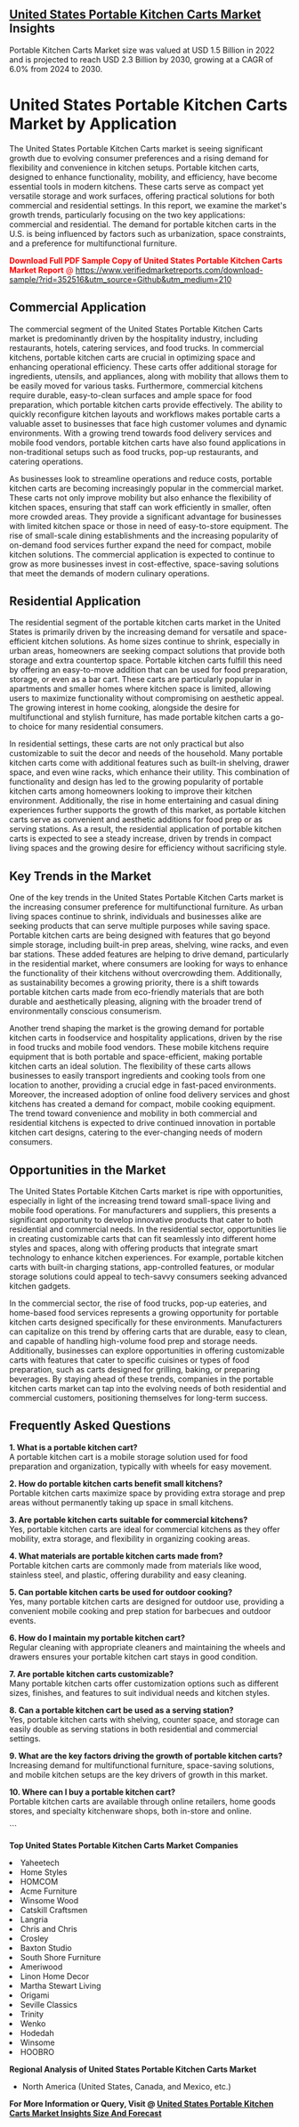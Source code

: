 <h2><a href="https://www.verifiedmarketreports.com/download-sample/?rid=352516&amp;utm_source=Github&amp;utm_medium=210" target="_blank">United States Portable Kitchen Carts Market</a> Insights</h2><p>Portable Kitchen Carts Market size was valued at USD 1.5 Billion in 2022 and is projected to reach USD 2.3 Billion by 2030, growing at a CAGR of 6.0% from 2024 to 2030.</p><p><h1>United States Portable Kitchen Carts Market by Application</h1><p>The United States Portable Kitchen Carts market is seeing significant growth due to evolving consumer preferences and a rising demand for flexibility and convenience in kitchen setups. Portable kitchen carts, designed to enhance functionality, mobility, and efficiency, have become essential tools in modern kitchens. These carts serve as compact yet versatile storage and work surfaces, offering practical solutions for both commercial and residential settings. In this report, we examine the market's growth trends, particularly focusing on the two key applications: commercial and residential. The demand for portable kitchen carts in the U.S. is being influenced by factors such as urbanization, space constraints, and a preference for multifunctional furniture. <p><span class=""><span style="color: #ff0000;"><strong>Download Full PDF Sample Copy of United States Portable Kitchen Carts Market Report</strong> @ </span><a href="https://www.verifiedmarketreports.com/download-sample/?rid=352516&amp;utm_source=Github&amp;utm_medium=210" target="_blank">https://www.verifiedmarketreports.com/download-sample/?rid=352516&amp;utm_source=Github&amp;utm_medium=210</a></span></p></p><h2>Commercial Application</h2><p>The commercial segment of the United States Portable Kitchen Carts market is predominantly driven by the hospitality industry, including restaurants, hotels, catering services, and food trucks. In commercial kitchens, portable kitchen carts are crucial in optimizing space and enhancing operational efficiency. These carts offer additional storage for ingredients, utensils, and appliances, along with mobility that allows them to be easily moved for various tasks. Furthermore, commercial kitchens require durable, easy-to-clean surfaces and ample space for food preparation, which portable kitchen carts provide effectively. The ability to quickly reconfigure kitchen layouts and workflows makes portable carts a valuable asset to businesses that face high customer volumes and dynamic environments. With a growing trend towards food delivery services and mobile food vendors, portable kitchen carts have also found applications in non-traditional setups such as food trucks, pop-up restaurants, and catering operations.<p>As businesses look to streamline operations and reduce costs, portable kitchen carts are becoming increasingly popular in the commercial market. These carts not only improve mobility but also enhance the flexibility of kitchen spaces, ensuring that staff can work efficiently in smaller, often more crowded areas. They provide a significant advantage for businesses with limited kitchen space or those in need of easy-to-store equipment. The rise of small-scale dining establishments and the increasing popularity of on-demand food services further expand the need for compact, mobile kitchen solutions. The commercial application is expected to continue to grow as more businesses invest in cost-effective, space-saving solutions that meet the demands of modern culinary operations.</p><h2>Residential Application</h2><p>The residential segment of the portable kitchen carts market in the United States is primarily driven by the increasing demand for versatile and space-efficient kitchen solutions. As home sizes continue to shrink, especially in urban areas, homeowners are seeking compact solutions that provide both storage and extra countertop space. Portable kitchen carts fulfill this need by offering an easy-to-move addition that can be used for food preparation, storage, or even as a bar cart. These carts are particularly popular in apartments and smaller homes where kitchen space is limited, allowing users to maximize functionality without compromising on aesthetic appeal. The growing interest in home cooking, alongside the desire for multifunctional and stylish furniture, has made portable kitchen carts a go-to choice for many residential consumers.<p>In residential settings, these carts are not only practical but also customizable to suit the decor and needs of the household. Many portable kitchen carts come with additional features such as built-in shelving, drawer space, and even wine racks, which enhance their utility. This combination of functionality and design has led to the growing popularity of portable kitchen carts among homeowners looking to improve their kitchen environment. Additionally, the rise in home entertaining and casual dining experiences further supports the growth of this market, as portable kitchen carts serve as convenient and aesthetic additions for food prep or as serving stations. As a result, the residential application of portable kitchen carts is expected to see a steady increase, driven by trends in compact living spaces and the growing desire for efficiency without sacrificing style.</p><h2>Key Trends in the Market</h2><p>One of the key trends in the United States Portable Kitchen Carts market is the increasing consumer preference for multifunctional furniture. As urban living spaces continue to shrink, individuals and businesses alike are seeking products that can serve multiple purposes while saving space. Portable kitchen carts are being designed with features that go beyond simple storage, including built-in prep areas, shelving, wine racks, and even bar stations. These added features are helping to drive demand, particularly in the residential market, where consumers are looking for ways to enhance the functionality of their kitchens without overcrowding them. Additionally, as sustainability becomes a growing priority, there is a shift towards portable kitchen carts made from eco-friendly materials that are both durable and aesthetically pleasing, aligning with the broader trend of environmentally conscious consumerism.<p>Another trend shaping the market is the growing demand for portable kitchen carts in foodservice and hospitality applications, driven by the rise in food trucks and mobile food vendors. These mobile kitchens require equipment that is both portable and space-efficient, making portable kitchen carts an ideal solution. The flexibility of these carts allows businesses to easily transport ingredients and cooking tools from one location to another, providing a crucial edge in fast-paced environments. Moreover, the increased adoption of online food delivery services and ghost kitchens has created a demand for compact, mobile cooking equipment. The trend toward convenience and mobility in both commercial and residential kitchens is expected to drive continued innovation in portable kitchen cart designs, catering to the ever-changing needs of modern consumers.</p><h2>Opportunities in the Market</h2><p>The United States Portable Kitchen Carts market is ripe with opportunities, especially in light of the increasing trend toward small-space living and mobile food operations. For manufacturers and suppliers, this presents a significant opportunity to develop innovative products that cater to both residential and commercial needs. In the residential sector, opportunities lie in creating customizable carts that can fit seamlessly into different home styles and spaces, along with offering products that integrate smart technology to enhance kitchen experiences. For example, portable kitchen carts with built-in charging stations, app-controlled features, or modular storage solutions could appeal to tech-savvy consumers seeking advanced kitchen gadgets.</p><p>In the commercial sector, the rise of food trucks, pop-up eateries, and home-based food services represents a growing opportunity for portable kitchen carts designed specifically for these environments. Manufacturers can capitalize on this trend by offering carts that are durable, easy to clean, and capable of handling high-volume food prep and storage needs. Additionally, businesses can explore opportunities in offering customizable carts with features that cater to specific cuisines or types of food preparation, such as carts designed for grilling, baking, or preparing beverages. By staying ahead of these trends, companies in the portable kitchen carts market can tap into the evolving needs of both residential and commercial customers, positioning themselves for long-term success.</p><h2>Frequently Asked Questions</h2><p><strong>1. What is a portable kitchen cart?</strong><br> A portable kitchen cart is a mobile storage solution used for food preparation and organization, typically with wheels for easy movement.</p><p><strong>2. How do portable kitchen carts benefit small kitchens?</strong><br> Portable kitchen carts maximize space by providing extra storage and prep areas without permanently taking up space in small kitchens.</p><p><strong>3. Are portable kitchen carts suitable for commercial kitchens?</strong><br> Yes, portable kitchen carts are ideal for commercial kitchens as they offer mobility, extra storage, and flexibility in organizing cooking areas.</p><p><strong>4. What materials are portable kitchen carts made from?</strong><br> Portable kitchen carts are commonly made from materials like wood, stainless steel, and plastic, offering durability and easy cleaning.</p><p><strong>5. Can portable kitchen carts be used for outdoor cooking?</strong><br> Yes, many portable kitchen carts are designed for outdoor use, providing a convenient mobile cooking and prep station for barbecues and outdoor events.</p><p><strong>6. How do I maintain my portable kitchen cart?</strong><br> Regular cleaning with appropriate cleaners and maintaining the wheels and drawers ensures your portable kitchen cart stays in good condition.</p><p><strong>7. Are portable kitchen carts customizable?</strong><br> Many portable kitchen carts offer customization options such as different sizes, finishes, and features to suit individual needs and kitchen styles.</p><p><strong>8. Can a portable kitchen cart be used as a serving station?</strong><br> Yes, portable kitchen carts with shelving, counter space, and storage can easily double as serving stations in both residential and commercial settings.</p><p><strong>9. What are the key factors driving the growth of portable kitchen carts?</strong><br> Increasing demand for multifunctional furniture, space-saving solutions, and mobile kitchen setups are the key drivers of growth in this market.</p><p><strong>10. Where can I buy a portable kitchen cart?</strong><br> Portable kitchen carts are available through online retailers, home goods stores, and specialty kitchenware shops, both in-store and online.</p>```</p><p><strong>Top United States Portable Kitchen Carts Market Companies</strong></p><div data-test-id=""><p><li>Yaheetech</li><li> Home Styles</li><li> HOMCOM</li><li> Acme Furniture</li><li> Winsome Wood</li><li> Catskill Craftsmen</li><li> Langria</li><li> Chris and Chris</li><li> Crosley</li><li> Baxton Studio</li><li> South Shore Furniture</li><li> Ameriwood</li><li> Linon Home Decor</li><li> Martha Stewart Living</li><li> Origami</li><li> Seville Classics</li><li> Trinity</li><li> Wenko</li><li> Hodedah</li><li> Winsome</li><li> HOOBRO</li></p><div><strong>Regional Analysis of&nbsp;United States Portable Kitchen Carts Market</strong></div><ul><li dir="ltr"><p dir="ltr">North America&nbsp;(United States, Canada, and Mexico, etc.)</p></li></ul><p><strong>For More Information or Query, Visit @&nbsp;</strong><strong><a href="https://www.verifiedmarketreports.com/product/portable-kitchen-carts-market/?utm_source=Github&amp;utm_medium=210" target="_blank">United States Portable Kitchen Carts Market Insights Size And Forecast</a></strong></p></div>
